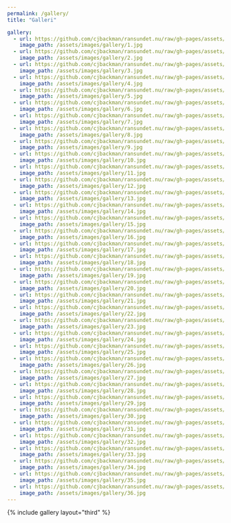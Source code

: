 ```yaml
---
permalink: /gallery/
title: "Galleri"

gallery:
  - url: https://github.com/cjbackman/ransundet.nu/raw/gh-pages/assets/images/gallery/1.jpg
    image_path: /assets/images/gallery/1.jpg
  - url: https://github.com/cjbackman/ransundet.nu/raw/gh-pages/assets/images/gallery/2.jpg
    image_path: /assets/images/gallery/2.jpg
  - url: https://github.com/cjbackman/ransundet.nu/raw/gh-pages/assets/images/gallery/3.jpg
    image_path: /assets/images/gallery/3.jpg
  - url: https://github.com/cjbackman/ransundet.nu/raw/gh-pages/assets/images/gallery/4.jpg
    image_path: /assets/images/gallery/4.jpg
  - url: https://github.com/cjbackman/ransundet.nu/raw/gh-pages/assets/images/gallery/5.jpg
    image_path: /assets/images/gallery/5.jpg
  - url: https://github.com/cjbackman/ransundet.nu/raw/gh-pages/assets/images/gallery/6.jpg
    image_path: /assets/images/gallery/6.jpg
  - url: https://github.com/cjbackman/ransundet.nu/raw/gh-pages/assets/images/gallery/7.jpg
    image_path: /assets/images/gallery/7.jpg
  - url: https://github.com/cjbackman/ransundet.nu/raw/gh-pages/assets/images/gallery/8.jpg
    image_path: /assets/images/gallery/8.jpg
  - url: https://github.com/cjbackman/ransundet.nu/raw/gh-pages/assets/images/gallery/9.jpg
    image_path: /assets/images/gallery/9.jpg
  - url: https://github.com/cjbackman/ransundet.nu/raw/gh-pages/assets/images/gallery/10.jpg
    image_path: /assets/images/gallery/10.jpg
  - url: https://github.com/cjbackman/ransundet.nu/raw/gh-pages/assets/images/gallery/11.jpg
    image_path: /assets/images/gallery/11.jpg
  - url: https://github.com/cjbackman/ransundet.nu/raw/gh-pages/assets/images/gallery/12.jpg
    image_path: /assets/images/gallery/12.jpg
  - url: https://github.com/cjbackman/ransundet.nu/raw/gh-pages/assets/images/gallery/13.jpg
    image_path: /assets/images/gallery/13.jpg
  - url: https://github.com/cjbackman/ransundet.nu/raw/gh-pages/assets/images/gallery/14.jpg
    image_path: /assets/images/gallery/14.jpg
  - url: https://github.com/cjbackman/ransundet.nu/raw/gh-pages/assets/images/gallery/15.jpg
    image_path: /assets/images/gallery/15.jpg
  - url: https://github.com/cjbackman/ransundet.nu/raw/gh-pages/assets/images/gallery/16.jpg
    image_path: /assets/images/gallery/16.jpg
  - url: https://github.com/cjbackman/ransundet.nu/raw/gh-pages/assets/images/gallery/17.jpg
    image_path: /assets/images/gallery/17.jpg
  - url: https://github.com/cjbackman/ransundet.nu/raw/gh-pages/assets/images/gallery/18.jpg
    image_path: /assets/images/gallery/18.jpg
  - url: https://github.com/cjbackman/ransundet.nu/raw/gh-pages/assets/images/gallery/19.jpg
    image_path: /assets/images/gallery/19.jpg
  - url: https://github.com/cjbackman/ransundet.nu/raw/gh-pages/assets/images/gallery/20.jpg
    image_path: /assets/images/gallery/20.jpg
  - url: https://github.com/cjbackman/ransundet.nu/raw/gh-pages/assets/images/gallery/21.jpg
    image_path: /assets/images/gallery/21.jpg
  - url: https://github.com/cjbackman/ransundet.nu/raw/gh-pages/assets/images/gallery/22.jpg
    image_path: /assets/images/gallery/22.jpg
  - url: https://github.com/cjbackman/ransundet.nu/raw/gh-pages/assets/images/gallery/23.jpg
    image_path: /assets/images/gallery/23.jpg
  - url: https://github.com/cjbackman/ransundet.nu/raw/gh-pages/assets/images/gallery/24.jpg
    image_path: /assets/images/gallery/24.jpg
  - url: https://github.com/cjbackman/ransundet.nu/raw/gh-pages/assets/images/gallery/25.jpg
    image_path: /assets/images/gallery/25.jpg
  - url: https://github.com/cjbackman/ransundet.nu/raw/gh-pages/assets/images/gallery/26.jpg
    image_path: /assets/images/gallery/26.jpg
  - url: https://github.com/cjbackman/ransundet.nu/raw/gh-pages/assets/images/gallery/27.jpg
    image_path: /assets/images/gallery/27.jpg
  - url: https://github.com/cjbackman/ransundet.nu/raw/gh-pages/assets/images/gallery/28.jpg
    image_path: /assets/images/gallery/28.jpg
  - url: https://github.com/cjbackman/ransundet.nu/raw/gh-pages/assets/images/gallery/29.jpg
    image_path: /assets/images/gallery/29.jpg
  - url: https://github.com/cjbackman/ransundet.nu/raw/gh-pages/assets/images/gallery/30.jpg
    image_path: /assets/images/gallery/30.jpg
  - url: https://github.com/cjbackman/ransundet.nu/raw/gh-pages/assets/images/gallery/31.jpg
    image_path: /assets/images/gallery/31.jpg
  - url: https://github.com/cjbackman/ransundet.nu/raw/gh-pages/assets/images/gallery/32.jpg
    image_path: /assets/images/gallery/32.jpg
  - url: https://github.com/cjbackman/ransundet.nu/raw/gh-pages/assets/images/gallery/33.jpg
    image_path: /assets/images/gallery/33.jpg
  - url: https://github.com/cjbackman/ransundet.nu/raw/gh-pages/assets/images/gallery/34.jpg
    image_path: /assets/images/gallery/34.jpg
  - url: https://github.com/cjbackman/ransundet.nu/raw/gh-pages/assets/images/gallery/35.jpg
    image_path: /assets/images/gallery/35.jpg
  - url: https://github.com/cjbackman/ransundet.nu/raw/gh-pages/assets/images/gallery/36.jpg
    image_path: /assets/images/gallery/36.jpg
---
```


{% include gallery layout="third" %}